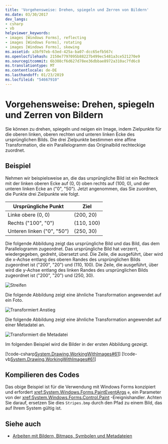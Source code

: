 ```yaml
---
title: 'Vorgehensweise: Drehen, spiegeln und Zerren von Bildern'
ms.date: 03/30/2017
dev_langs:
- csharp
- vb
helpviewer_keywords:
- images [Windows Forms], reflecting
- images [Windows Forms], rotating
- images [Windows Forms], skewing
ms.assetid: a3bf97eb-63ed-425a-ba07-dcc65efb567c
ms.openlocfilehash: 2150e7797095b88227b499ec5481a3ce521270e9
ms.sourcegitcommit: 6b308cf6d627d78ee36dbbae8972a310ac7fd6c8
ms.translationtype: MT
ms.contentlocale: de-DE
ms.lasthandoff: 01/23/2019
ms.locfileid: "54667910"
---
```

# <a name="how-to-rotate-reflect-and-skew-images"></a>Vorgehensweise: Drehen, spiegeln und Zerren von Bildern
Sie können zu drehen, spiegeln und neigen ein Image, indem Zielpunkte für die oberen linken, oberen rechten und unteren linken Ecke des ursprünglichen Bilds. Die drei Zielpunkte bestimmen eine affine Transformation, die ein Parallelogramm das Originalbild rechteckige zuordnet.  
  
## <a name="example"></a>Beispiel  
 Nehmen wir beispielsweise an, die das ursprüngliche Bild ist ein Rechteck mit der linken oberen Ecke auf (0, 0) oben rechts auf (100, 0), und der unteren linken Ecke an ("0", "50"). Jetzt angenommen, das Sie zuordnen, die Punkte drei Zielpunkte wie folgt.  
  
|Ursprüngliche Punkt|Ziel|  
|--------------------|-----------------------|  
|Linke obere (0, 0)|(200, 20)|  
|Rechts ("100", "0")|(110, 100)|  
|Unteren linken ("0", "50")|(250, 30)|  
  
 Die folgende Abbildung zeigt das ursprüngliche Bild und das Bild, das dem Parallelogramm zugeordnet. Das ursprüngliche Bild hat verzerrt, wiedergegeben, gedreht, übersetzt und. Die Zeile, die ausgeführt, über wird die x-Achse entlang des oberen Randes des ursprünglichen Bilds zugeordnet ist ("200", "20") und (110, 100). Die Zeile, die ausgeführt, über wird die y-Achse entlang des linken Randes des ursprünglichen Bilds zugeordnet ist ("200", "20") und (250, 30).  
  
 ![Streifen](../../../../docs/framework/winforms/advanced/media/stripes1.gif "Stripes1")  
  
 Die folgende Abbildung zeigt eine ähnliche Transformation angewendet auf ein Foto.  
  
 ![Transformiert Anstieg](../../../../docs/framework/winforms/advanced/media/transformedclimber.png "TransformedClimber")  
  
 Die folgende Abbildung zeigt eine ähnliche Transformation angewendet auf einer Metadatei an.  
  
 ![Transformiert die Metadatei](../../../../docs/framework/winforms/advanced/media/transformedmetafile.png "TransformedMetafile")  
  
 Im folgenden Beispiel wird die Bilder in der ersten Abbildung gezeigt.  
  
 [!code-csharp[System.Drawing.WorkingWithImages#61](../../../../samples/snippets/csharp/VS_Snippets_Winforms/System.Drawing.WorkingWithImages/CS/Class1.cs#61)]
 [!code-vb[System.Drawing.WorkingWithImages#61](../../../../samples/snippets/visualbasic/VS_Snippets_Winforms/System.Drawing.WorkingWithImages/VB/Class1.vb#61)]  
  
## <a name="compiling-the-code"></a>Kompilieren des Codes  
 Das obige Beispiel ist für die Verwendung mit Windows Forms konzipiert und erfordert <xref:System.Windows.Forms.PaintEventArgs> `e`, ein Parameter von der <xref:System.Windows.Forms.Control.Paint> -Ereignishandler. Achten Sie darauf, ersetzen Sie dies `Stripes.bmp` durch den Pfad zu einem Bild, das auf Ihrem System gültig ist.  
  
## <a name="see-also"></a>Siehe auch
- [Arbeiten mit Bildern, Bitmaps, Symbolen und Metadateien](../../../../docs/framework/winforms/advanced/working-with-images-bitmaps-icons-and-metafiles.md)
